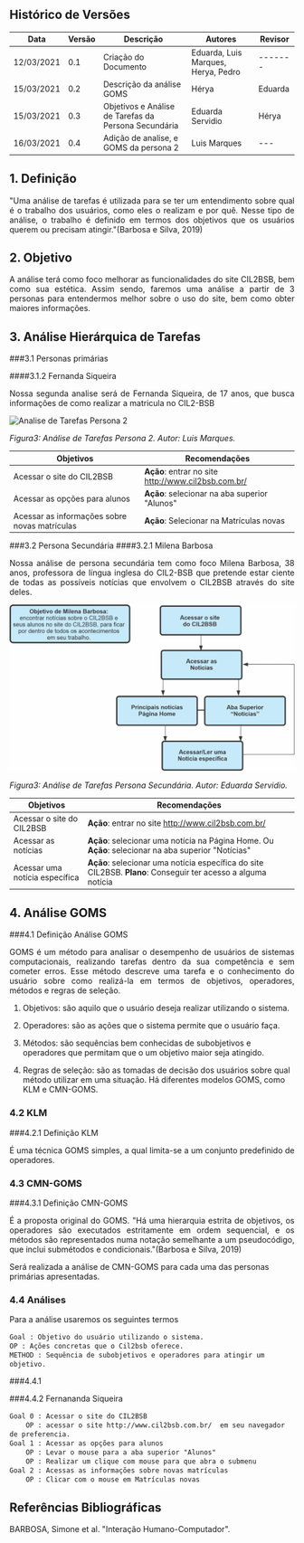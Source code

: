 ## Histórico de Versões

| Data       | Versão | Descrição                                            | Autores                             | Revisor |
| ---------- | ------ | ---------------------------------------------------- | ----------------------------------- | ------- |
| 12/03/2021 | 0.1    | Criação do Documento                                 | Eduarda, Luis Marques, Herya, Pedro | ------- |
| 15/03/2021 | 0.2    | Descrição da análise GOMS                            | Hérya                               | Eduarda |
| 15/03/2021 | 0.3    | Objetivos e Análise de Tarefas da Persona Secundária | Eduarda Servidio                    | Hérya   |
| 16/03/2021 | 0.4    | Adição de analise, e GOMS da persona 2               | Luis Marques                        | ---     |

## 1. Definição

<p align="justify">"Uma análise de tarefas é utilizada para se ter um entendimento sobre qual é o trabalho dos usuários, como
eles o realizam e por quê. Nesse tipo de análise, o trabalho é definido em termos dos objetivos que os
usuários querem ou precisam atingir."(Barbosa e Silva, 2019)</p>

## 2. Objetivo

<p align="justify">A análise terá como foco melhorar as funcionalidades do site CIL2BSB, bem como sua estética. Assim sendo, faremos uma análise a partir de 3 personas para entendermos melhor sobre o uso do site, bem como obter maiores informações.</p>

## 3. Análise Hierárquica de Tarefas

###3.1 Personas primárias

####3.1.2 Fernanda Siqueira

<p align="justify">Nossa segunda analise será de Fernanda Siqueira, de 17 anos, que busca informações de como realizar a matricula no CIL2-BSB</p>
<img alt = "Analise de Tarefas Persona 2" src="../../Analise_Requisitos/Images/analise_persona2.png" width = "600"/>

_Figura3: Análise de Tarefas Persona 2. Autor: Luis Marques._

| Objetivos                                     | Recomendações                                          |
| --------------------------------------------- | ------------------------------------------------------ |
| Acessar o site do CIL2BSB                     | <b>Ação</b>: entrar no site http://www.cil2bsb.com.br/ |
| Acessar as opções para alunos                 | <b>Ação</b>: selecionar na aba superior "Alunos"       |
| Acessar as informações sobre novas matrículas | <b>Ação</b>: Selecionar na Matrículas novas            |

###3.2 Persona Secundária
####3.2.1 Milena Barbosa

<p align="justify">Nossa análise de persona secundária tem como foco Milena Barbosa, 38 anos, professora de língua inglesa do CIL2-BSB que pretende estar ciente de todas as possíveis notícias que envolvem o CIL2BSB através do site deles.</p>
<img alt = "Analise de Tarefas Persona Secundaria" src="../../Analise_Requisitos/Images/Analise_Persona_Secundaria.jpg" width = "600"/>

_Figura3: Análise de Tarefas Persona Secundária. Autor: Eduarda Servidio._

| Objetivos                      | Recomendações                                                                                                       |
| ------------------------------ | ------------------------------------------------------------------------------------------------------------------- |
| Acessar o site do CIL2BSB      | <b>Ação</b>: entrar no site http://www.cil2bsb.com.br/                                                              |
| Acessar as notícias            | <b>Ação</b>: selecionar uma notícia na Página Home. Ou <b>Ação</b>: selecionar na aba superior "Notícias"           |
| Acessar uma notícia específica | <b>Ação</b>: selecionar uma notícia específica do site CIL2BSB. <b>Plano</b>: Conseguir ter acesso a alguma notícia |

## 4. Análise GOMS

###4.1 Definição Análise GOMS

<p align="justify">GOMS é um método para analisar o desempenho de usuários de sistemas computacionais, realizando tarefas dentro da sua competência e sem cometer erros. Esse método descreve uma tarefa e o conhecimento do usuário sobre como realizá-la em termos de objetivos, operadores, métodos e regras de seleção.</p>

1. Objetivos: são aquilo que o usuário deseja realizar utilizando o sistema.

2. Operadores: são as ações que o sistema permite que o usuário faça.

3. Métodos: são sequências bem conhecidas de subobjetivos e operadores que permitam que o um objetivo maior seja atingido.

4. Regras de seleção: são as tomadas de decisão dos usuários sobre qual método utilizar em uma situação.
   Há diferentes modelos GOMS, como KLM e CMN-GOMS.

### 4.2 KLM

###4.2.1 Definição KLM

<p align="justify">É uma técnica GOMS simples, a qual limita-se a um conjunto predefinido de operadores.</p>

### 4.3 CMN-GOMS

###4.3.1 Definição CMN-GOMS

<p align="justify">É a proposta original do GOMS. "Há uma hierarquia estrita de objetivos, os operadores são executados estritamente em ordem sequencial, e os métodos são representados numa notação semelhante a um pseudocódigo, que inclui submétodos e condicionais."(Barbosa e Silva, 2019)</p>
Será realizada a análise de CMN-GOMS para cada uma das personas primárias apresentadas.

### 4.4 Análises

Para a análise usaremos os seguintes termos

    Goal : Objetivo do usuário utilizando o sistema.
    OP : Ações concretas que o Cil2bsb oferece.
    METHOD : Sequência de subobjetivos e operadores para atingir um objetivo.

###4.4.1

###4.4.2 Fernananda Siqueira

    Goal 0 : Acessar o site do CIL2BSB
        OP : acessar o site http://www.cil2bsb.com.br/  em seu navegador de preferencia.
    Goal 1 : Acessar as opções para alunos
        OP : Levar o mouse para a aba superior "Alunos"
        OP : Realizar um clique com mouse para que abra o submenu
    Goal 2 : Acessas as informações sobre novas matrículas
        OP : Clicar com o mouse em Matrículas novas

## Referências Bibliográficas

<p align="justify">BARBOSA, Simone et al. "Interação Humano-Computador". </p>

